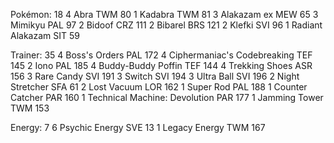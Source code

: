 Pokémon: 18
4 Abra TWM 80
1 Kadabra TWM 81
3 Alakazam ex MEW 65
3 Mimikyu PAL 97
2 Bidoof CRZ 111
2 Bibarel BRS 121
2 Klefki SVI 96
1 Radiant Alakazam SIT 59

Trainer: 35
4 Boss's Orders PAL 172
4 Ciphermaniac's Codebreaking TEF 145
2 Iono PAL 185
4 Buddy-Buddy Poffin TEF 144
4 Trekking Shoes ASR 156
3 Rare Candy SVI 191
3 Switch SVI 194
3 Ultra Ball SVI 196
2 Night Stretcher SFA 61
2 Lost Vacuum LOR 162
1 Super Rod PAL 188
1 Counter Catcher PAR 160
1 Technical Machine: Devolution PAR 177
1 Jamming Tower TWM 153

Energy: 7
6 Psychic Energy SVE 13
1 Legacy Energy TWM 167
